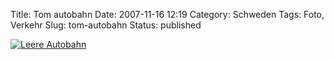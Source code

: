 Title: Tom autobahn
Date: 2007-11-16 12:19
Category: Schweden
Tags: Foto, Verkehr
Slug: tom-autobahn
Status: published

[![Leere
Autobahn](/pic/tomautobahn_s.jpg "Leere Autobahn")](/pic/tomautobahn_l.jpg)

